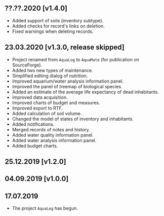 
## ??.??.2020 [v1.4.0]
- Added support of soils (inventory subtype).
- Added checks for record's links on deletion.
- Fixed warnings when deleting records.

## 23.03.2020 [v1.3.0, release skipped]
- Project renamed from `AquaLog` to `AquaMate` (for publication on SourceForge).
- Added two new types of maintenance.
- Simplified editing dialog of nutrition.
- Improved aquarium/water analysis information panel.
- Improved the panel of treemap of biological species.
- Added an estimate of the average life expectancy of dead inhabitants.
- Improved data acquisition.
- Improved charts of budget and measures.
- Improved export to RTF.
- Added calculation of soil volume.
- Changed the model of states of inventory and inhabitants.
- Added notifications.
- Merged records of notes and history.
- Added water quality information panel.
- Added water analysis information panel.
- Added budget charts.

## 25.12.2019 [v1.2.0]

## 04.09.2019 [v1.0.0]

## 17.07.2019
- The project `AquaLog` has begun.
